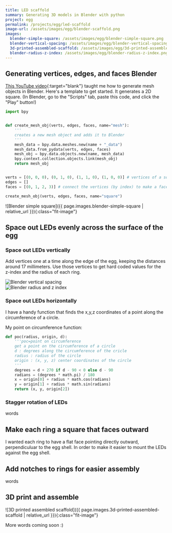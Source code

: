 ```yaml
---
title: LED scaffold
summary: Generating 3D models in Blender with python
project: egg
permalink: /projects/egg/led-scaffold
image-url: /assets/images/egg/blender-scaffold.png
images:
  blender-simple-square: /assets/images/egg/blender-simple-square.png
  blender-vertical-spacing: /assets/images/egg/blender-vertical-spacing.png
  3d-printed-assembled-scaffold: /assets/images/egg/3d-printed-assembled-scaffold.jpg
  blender-radius-z-index: /assets/images/egg/blender-radius-z-index.png
---
```


## Generating vertices, edges, and faces Blender

[This YouTube video](https://www.youtube.com/watch?v=mN3n9b98HMk&t=544s&ab_channel=CGPython){:target="blank"} taught me how to generate mesh objects in Blender. Here's a template to get started. It generates a 2D square. (In Blender, go to the "Scripts" tab, paste this code, and click the "Play" button!)

```python
import bpy


def create_mesh_obj(verts, edges, faces, name="mesh"):
    '''
    creates a new mesh object and adds it to Blender
    '''
    mesh_data = bpy.data.meshes.new(name + "_data")
    mesh_data.from_pydata(verts, edges, faces)
    mesh_obj = bpy.data.objects.new(name, mesh_data)
    bpy.context.collection.objects.link(mesh_obj)
    return mesh_obj


verts = [(0, 0, 0), (0, 1, 0), (1, 1, 0), (1, 0, 0)] # vertices of a square
edges = []
faces = [(0, 1, 2, 3)] # connect the vertices (by index) to make a face

create_mesh_obj(verts, edges, faces, name="square")
```

![Blender simple square]({{ page.images.blender-simple-square | relative_url }}){:class="fit-image"}

## Space out LEDs evenly across the surface of the egg

### Space out LEDs vertically

Add vertices one at a time along the edge of the egg, keeping the distances around 17 millimeters. Use those vertices to get hard coded values for the z-index and the radius of each ring.

<div class='column-container'>
  <div class="column">
    <img
      class="fit-image"
      alt="Blender vertical spacing"
      src="{{ page.images.blender-vertical-spacing | relative_url }}"
    />
  </div>
  <div class="column">
    <img
      class="fit-image"
      alt="Blender radius and z index"
      src="{{ page.images.blender-radius-z-index | relative_url }}"
    />
  </div>
</div>


### Space out LEDs horizontally

I have a handy function that finds the x,y,z coordinates of a point along the circumference of a circle.

My point on circumference function:

```python
def poc(radius, origin, d):
    '''poc=point on circumference
    get a point on the circumference of a circle
    d : degrees along the circumference of the cricle
    radius : radius of the circle
    origin : (x, y, z) center coordinates of the circle
    '''
    degrees = d + 270 if d - 90 < 0 else d - 90
    radians = (degrees * math.pi) / 180
    x = origin[0] + radius * math.cos(radians)
    y = origin[1] + radius * math.sin(radians)
    return (x, y, origin[2])
```

### Stagger rotation of LEDs

words


## Make each ring a square that faces outward

I wanted each ring to have a flat face pointing directly outward, perpendiculuar to the egg shell. In order to make it easier to mount the LEDs against the egg shell.


## Add notches to rings for easier assembly

words


## 3D print and assemble

![3D printed assembled scaffold]({{ page.images.3d-printed-assembled-scaffold | relative_url }}){:class="fit-image"}


More words coming soon :)
